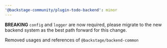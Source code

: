 ```yaml
---
'@backstage-community/plugin-todo-backend': minor
---
```


**BREAKING** `config` and `logger` are now required, please migrate to the new backend system as the best path forward for this change.

Removed usages and references of `@backstage/backend-common`
